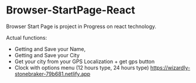 # Browser-StartPage-React
Browser Start Page is project in Progress on react technology.

Actual functions: 
- Getting and Save your Name,
- Getting and Save your City
- Get your city from your GPS Localization + get gps button
- Clock with options menu (12 hours type, 24 hours type)
https://wizardly-stonebraker-79b681.netlify.app
